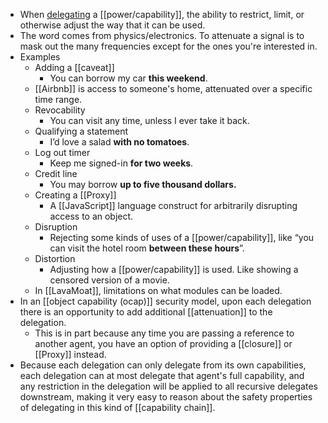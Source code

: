 - When [delegating]([[delegation]]) a [[power/capability]], the ability to restrict, limit, or otherwise adjust the way that it can be used.
- The word comes from physics/electronics. To attenuate a signal is to mask out the many frequencies except for the ones you're interested in.
- Examples
    - Adding a [[caveat]]
        - You can borrow my car __this weekend__.
    - [[Airbnb]] is access to someone's home, attenuated over a specific time range.
    - Revocability
        - You can visit any time, unless I ever take it back.
    - Qualifying a statement
        - I’d love a salad __with no tomatoes__.
    - Log out timer
        - Keep me signed-in __for two weeks__.
    - Credit line
        - You may borrow __up to five thousand dollars.__
    - Creating a [[Proxy]]
        - A [[JavaScript]] language construct for arbitrarily disrupting access to an object.
    - Disruption
        - Rejecting some kinds of uses of a [[power/capability]], like “you can visit the hotel room __between these hours__”.
    - Distortion
        - Adjusting how a [[power/capability]] is used. Like showing a censored version of a movie.
    - In [[LavaMoat]], limitations on what modules can be loaded.
- In an [[object capability (ocap)]] security model, upon each delegation there is an opportunity to add additional [[attenuation]] to the delegation.
    - This is in part because any time you are passing a reference to another agent, you have an option of providing a [[closure]] or [[Proxy]] instead.
- Because each delegation can only delegate from its own capabilities, each delegation can at most delegate that agent's full capability, and any restriction in the delegation will be applied to all recursive delegates downstream, making it very easy to reason about the safety properties of delegating in this kind of [[capability chain]].
